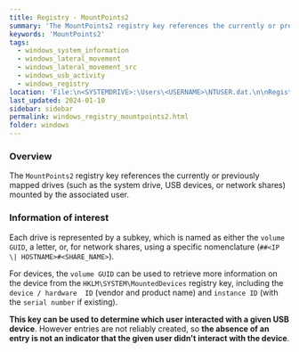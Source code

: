 ```yaml
---
title: Registry - MountPoints2
summary: 'The MountPoints2 registry key references the currently or previously mapped drives (such as the system drive, USB devices, or network shares) mounted by the associated user.\n\nInformation of interest: each drive is represented by a subkey, which is named as either the volume GUID, a letter, or, for network shares "##<IP | HOSTNAME>#<SHARE_NAME>".'
keywords: 'MountPoints2'
tags:
  - windows_system_information
  - windows_lateral_movement
  - windows_lateral_movement_src
  - windows_usb_activity
  - windows_registry
location: 'File:\n<SYSTEMDRIVE>:\Users\<USERNAME>\NTUSER.dat.\n\nRegistry key:\nHKCU\SOFTWARE\Microsoft\Windows\CurrentVersion\Explorer\MountPoints2'
last_updated: 2024-01-10
sidebar: sidebar
permalink: windows_registry_mountpoints2.html
folder: windows
---
```


### Overview

The `MountPoints2` registry key references the currently or previously mapped
drives (such as the system drive, USB devices, or network shares) mounted by
the associated user.

### Information of interest

Each drive is represented by a subkey, which is named as either the
`volume GUID`, a letter, or, for network shares, using a specific nomenclature
(`##<IP \| HOSTNAME>#<SHARE_NAME>`).

For devices, the `volume GUID` can be used to retrieve more information on the
device from the `HKLM\SYSTEM\MountedDevices` registry key, including the
`device / hardware  ID` (vendor and product name) and `instance ID` (with the
`serial number` if existing).

**This key can be used to determine which user interacted with a given USB
device**. However entries are not reliably created, so **the absence of an
entry is not an indicator that the given user didn't interact with the
device**.
